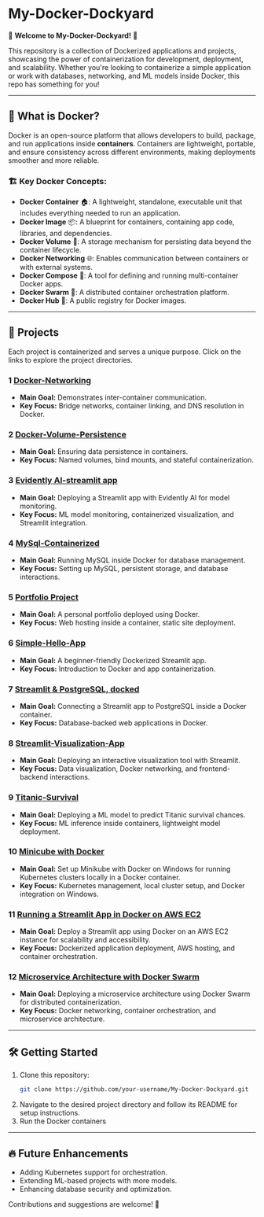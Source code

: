 # My-Docker-Dockyard

🚀 **Welcome to My-Docker-Dockyard!** 🚀

This repository is a collection of Dockerized applications and projects, showcasing the power of containerization for development, deployment, and scalability. Whether you're looking to containerize a simple application or work with databases, networking, and ML models inside Docker, this repo has something for you!

---
## 🐳 What is Docker?
Docker is an open-source platform that allows developers to build, package, and run applications inside **containers**. Containers are lightweight, portable, and ensure consistency across different environments, making deployments smoother and more reliable.

### 🏗️ Key Docker Concepts:
- **Docker Container** 🏠: A lightweight, standalone, executable unit that includes everything needed to run an application.
- **Docker Image** 📦: A blueprint for containers, containing app code, libraries, and dependencies.
- **Docker Volume** 💾: A storage mechanism for persisting data beyond the container lifecycle.
- **Docker Networking** 🌐: Enables communication between containers or with external systems.
- **Docker Compose** 🌟: A tool for defining and running multi-container Docker apps.
- **Docker Swarm** 🐳: A distributed container orchestration platform.
- **Docker Hub** 🐳: A public registry for Docker images.

---
## 📌 Projects
Each project is containerized and serves a unique purpose. Click on the links to explore the project directories.

### 1️ [Docker-Networking](Docker-Networking/)
- **Main Goal:** Demonstrates inter-container communication.
- **Key Focus:** Bridge networks, container linking, and DNS resolution in Docker.

### 2️ [Docker-Volume-Persistence](Docker-Volume-Persistence/)
- **Main Goal:** Ensuring data persistence in containers.
- **Key Focus:** Named volumes, bind mounts, and stateful containerization.

### 3️ [Evidently AI-streamlit app](Evidently%20AI-streamlit%20app/streamlit-app/)
- **Main Goal:** Deploying a Streamlit app with Evidently AI for model monitoring.
- **Key Focus:** ML model monitoring, containerized visualization, and Streamlit integration.

### 4️ [MySql-Containerized](MySql-Containerized/)
- **Main Goal:** Running MySQL inside Docker for database management.
- **Key Focus:** Setting up MySQL, persistent storage, and database interactions.

### 5️ [Portfolio Project](Portfolio%20Project/)
- **Main Goal:** A personal portfolio deployed using Docker.
- **Key Focus:** Web hosting inside a container, static site deployment.

### 6️ [Simple-Hello-App](Simple-Hello-App/)
- **Main Goal:** A beginner-friendly Dockerized Streamlit app.
- **Key Focus:** Introduction to Docker and app containerization.

### 7️ [Streamlit & PostgreSQL, docked](Streamlit%20%26%20PostgreSQL,%20docked/)
- **Main Goal:** Connecting a Streamlit app to PostgreSQL inside a Docker container.
- **Key Focus:** Database-backed web applications in Docker.

### 8️ [Streamlit-Visualization-App](Streamlit-Visualization-App/)
- **Main Goal:** Deploying an interactive visualization tool with Streamlit.
- **Key Focus:** Data visualization, Docker networking, and frontend-backend interactions.

### 9️ [Titanic-Survival](titanic-survival/)
- **Main Goal:** Deploying a ML model to predict Titanic survival chances.
- **Key Focus:** ML inference inside containers, lightweight model deployment.

### 10 [Minicube with Docker](Minicube%20with%20Docker/)
- **Main Goal:** Set up Minikube with Docker on Windows for running Kubernetes clusters locally in a Docker container.
- **Key Focus:** Kubernetes management, local cluster setup, and Docker integration on Windows.

### 11 [Running a Streamlit App in Docker on AWS EC2](Running%20a%20Streamlit%20App%20in%20Docker%20on%20AWS%20EC2/)
- **Main Goal:** Deploy a Streamlit app using Docker on an AWS EC2 instance for scalability and accessibility.
- **Key Focus:** Dockerized application deployment, AWS hosting, and container orchestration.

### 12 [Microservice Architecture with Docker Swarm](Microservice%20Architecture%20with%20Docker%20Swarm/)
- **Main Goal:** Deploying a microservice architecture using Docker Swarm for distributed containerization.
- **Key Focus:** Docker networking, container orchestration, and microservice architecture.

---
## 🛠️ Getting Started
1. Clone this repository:
   ```bash
   git clone https://github.com/your-username/My-Docker-Dockyard.git
   ```
2. Navigate to the desired project directory and follow its README for setup instructions.
3. Run the Docker containers

---
## 🔥 Future Enhancements
- Adding Kubernetes support for orchestration.
- Extending ML-based projects with more models.
- Enhancing database security and optimization.

Contributions and suggestions are welcome! 🚀
